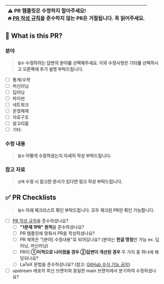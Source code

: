 | **⚠ PR 템플릿은 수정하지 말아주세요!** <br/> **🔥 [PR 작성 규칙](https://github.com/boostcamp-ai-tech-4/ai-tech-interview/discussions/182#discussion-4321560)을 준수하지 않는 PR은 거절됩니다. 꼭 읽어주세요.**|
| :--- |


## 🔎 What is this PR?

### 분야

> **`필수` 수정하려는 답변의 분야를 선택해주세요. 이외 수정사항은 기타를 선택하시고 오른쪽에 추가 설명 부탁드립니다.**

- [ ] 통계/수학
- [ ] 머신러닝
- [ ] 딥러닝
- [ ] 파이썬
- [ ] 네트워크
- [ ] 운영체제
- [ ] 자료구조
- [ ] 알고리즘
- [ ] 기타:

### 수정 내용

> **`필수` 어떻게 수정하셨는지 자세히 작성 부탁드립니다.**

### 참고 자료

> **`선택` 수정 시 참고한 문서가 있다면 링크 작성 부탁드립니다.**

## ✅ PR Checklists

> **`필수` 아래 체크리스트 확인 부탁드립니다. 모두 체크된 PR만 확인 가능합니다.**

- [ ] [PR 작성 규칙](https://github.com/boostcamp-ai-tech-4/ai-tech-interview/discussions/182)을 준수하셨나요?
  - [ ] **"1문제 1PR" 원칙**을 준수하셨나요?
  - [ ] PR 템플릿에 맞춰서 PR을 작성하셨나요?
  - [ ] PR 제목은 "[분야] 수정내용"로 되어있나요? (분야는 **한글 명칭**만 가능 ex. 딥러닝, 머신러닝)
  - [ ] PR이 **①미적으로 나아졌을 경우 ②답변이 개선된 경우** 두 가지 중 하나에 해당되나요?
  - [ ] LaTeX 문법을 준수하셨나요? (참고: [GitHub 수식 기능 공지](https://github.blog/2022-05-19-math-support-in-markdown/))
- [ ] upstream 레포의 최신 브랜치와 동일한 main 브랜치에서 분기하여 수정하셨나요?
